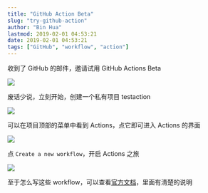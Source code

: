 ```yaml
---
title: "GitHub Action Beta"
slug: "try-github-action"
author: "Bin Hua"
lastmod: 2019-02-01 04:53:21
date: 2019-02-01 04:53:21
tags: ["GitHub", "workflow", "action"]
---
```


收到了 GitHub 的邮件，邀请试用 GitHub Actions Beta

![](/imgs/try-github-action-01.png)

废话少说，立刻开始，创建一个私有项目 testaction

![](/imgs/try-github-action-02.png)

可以在项目顶部的菜单中看到 Actions，点它即可进入 Actions 的界面

![](/imgs/try-github-action-03.png)

点 `Create a new workflow`，开启 Actions 之旅

![](/imgs/try-github-action-04.png)

至于怎么写这些 workflow，可以查看[官方文档](https://developer.github.com/actions/?utm_source=announcement&utm_medium=email&utm_campaign=ww-actions-beta)，里面有清楚的说明